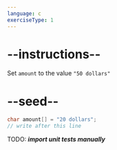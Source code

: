```yaml
---
language: c
exerciseType: 1
---
```


# --instructions--

Set `amount` to the value `"50 dollars"`

# --seed--

```c
char amount[] = "20 dollars";
// write after this line
```

TODO: ___import unit tests manually___

